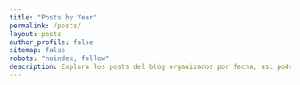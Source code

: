```yaml
---
title: "Posts by Year"
permalink: /posts/
layout: posts
author_profile: false
sitemap: false
robots: "noindex, follow"
description: Explora los posts del blog organizados por fecha, asi podrás conocer los más recientes.
---
```

